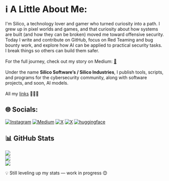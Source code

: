 # ℹ️ A Little About Me:
I'm Silico, a technology lover and gamer who turned curiosity into a path. I grew up in pixel worlds and games, and that curiosity about how systems are built (and how they can be broken) moved me toward offensive security.<br>Today I write and contribute on GitHub, focus on Red Teaming and bug bounty work, and explore how AI can be applied to practical security tasks.<br>I break things so others can build them safer.<br><br> For the full journey, check out my story on Medium: [🔗](https://medium.com/@silicoindustries/silico-story-db4c5292a356)<br><br>Under the name **Silico Software’s / Silico Industries**, I publish tools, scripts, and programs for the cybersecurity community, along with software projects, and soon, AI models.<br><br>All my [links](https://silico-industries.github.io/links/) 💚🖤💚 <br>

## 🌐 Socials:

[![Instagram](https://img.shields.io/badge/Instagram-000.svg?logo=Instagram&logoColor=white)](https://instagram.com/silico.industries) [![Medium](https://img.shields.io/badge/Medium-12100E?logo=medium&logoColor=white)](https://medium.com/@silicoindustries) [![X](https://img.shields.io/badge/X-black.svg?logo=X&logoColor=white)](https://x.com/s_i_l_i_c_o)  [![X](https://img.shields.io/badge/X-black.svg?logo=X&logoColor=white)](https://x.com/silicoindustrie) [![huggingface](https://img.shields.io/badge/huggingface-black.svg?logo=huggingface&logoColor=white)](https://huggingface.co/silico-industries) 

## 📊 GitHub Stats
![](https://github-readme-stats.vercel.app/api?username=Silico-industries&theme=shadow_green&hide_border=true&include_all_commits=false&count_private=false)<br/>
![](https://nirzak-streak-stats.vercel.app/?user=Silico-industries&theme=shadow_green&hide_border=true)<br/>
![](https://github-readme-stats.vercel.app/api/top-langs/?username=Silico-industries&theme=shadow_green&hide_border=true&include_all_commits=false&count_private=false&layout=compact)

💡 Still leveling up my stats — work in progress 😊
